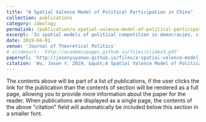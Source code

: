 ```yaml
---
title: "A Spatial Valence Model of Political Participation in China"
collection: publications
category: ideology
permalink: /publication/a-spatial-valence-model-of-political-participation-in-china-2019
excerpt: 'In spatial models of political competition in democracies, citizens vote for the party or candidate that is the closest to their own ideological position, while in valence models, voters decide on the basis of non-policy factors, such as competence. What remains unclear, however, is whether citizens in authoritarian regimes use spatial or valence considerations to guide their decisions to participate in politics. This study uses data from the 2015 Chinese Urban Governance Survey to measure the ideology of Chinese citizens, and estimates an empirical stochastic model to explore how Chinese citizens use ideological distance and valence to determine how they want to participate in politics. The results show that valence issues, such as perceived government competence, play a larger role in political participation than ideology.'
date: 2019-04-01
venue: 'Journal of Theoretical Politics'
# slidesurl: 'http://academicpages.github.io/files/slides3.pdf'
paperurl: 'http://jasonyuyanwu.github.io/files/a-spatial-valence-model-of-participation-in-china.pdf'
citation: 'Wu, Jason Y. 2019. &quot;A Spatial Valence Model of Political Participation in China.&quot; <i>Journal of Theoretical Politics</i>. 31 (2): 244-259.'
---
```


The contents above will be part of a list of publications, if the user clicks the link for the publication than the contents of section will be rendered as a full page, allowing you to provide more information about the paper for the reader. When publications are displayed as a single page, the contents of the above "citation" field will automatically be included below this section in a smaller font.